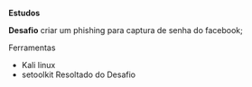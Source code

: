 <strong>Estudos</strong>

<strong>Desafio</strong> criar um phishing para captura de senha do facebook;

Ferramentas
- Kali linux
- setoolkit
Resoltado do Desafio

